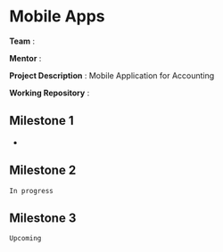 # Mobile Apps

**Team** : 

**Mentor** : 

**Project Description** : Mobile Application for Accounting

**Working Repository** : [](https://)

## Milestone 1
*


## Milestone 2
`In progress`

## Milestone 3
`Upcoming`






